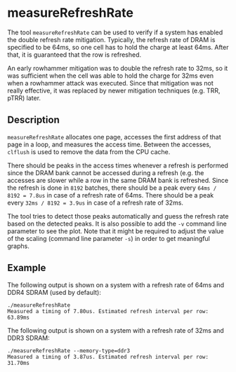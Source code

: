 # measureRefreshRate
The tool `measureRefreshRate` can be used to verify if a system has enabled the
double refresh rate mitigation. Typically, the refresh rate of DRAM is specified
to be 64ms, so one cell has to hold the charge at least 64ms. After that, it
is guaranteed that the row is refreshed.

An early rowhammer mitigation was to double the refresh rate to 32ms, so it was
sufficient when the cell was able to hold the charge for 32ms even when a
rowhammer attack was executed. Since that mitigation was not really effective,
it was replaced by newer mitigation techniques (e.g. TRR, pTRR) later.

## Description
`measureRefreshRate` allocates one page, accesses the first address of that
page in a loop, and measures the access time. Between the accesses, `clflush`
is used to remove the data from the CPU cache.

There should be peaks in the access times whenever a refresh is performed since
the DRAM bank cannot be accessed during a refresh (e.g. the accesses are slower
while a row in the same DRAM bank is refreshed. Since the refresh is done in
`8192` batches, there should be a peak every `64ms / 8192 = 7.8us` in case of
a refresh rate of 64ms. There should be a peak every `32ms / 8192 = 3.9us` in
case of a refresh rate of 32ms.

The tool tries to detect those peaks automatically and guess the refresh rate
based on the detected peaks. It is also possible to add the `-v` command line
parameter to see the plot. Note that it might be required to adjust the value
of the scaling (command line parameter `-s`) in order to get meaningful graphs.

## Example
The following output is shown on a system with a refresh rate of 64ms and DDR4
SDRAM (used by default):
```
./measureRefreshRate
Measured a timing of 7.80us. Estimated refresh interval per row: 63.89ms
```

The following output is shown on a system with a refresh rate of 32ms and DDR3
SDRAM:
```
./measureRefreshRate --memory-type=ddr3
Measured a timing of 3.87us. Estimated refresh interval per row: 31.70ms
```
